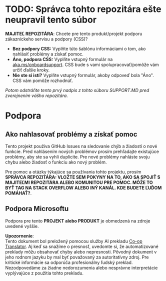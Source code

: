 <!--
CO_OP_TRANSLATOR_METADATA:
{
  "original_hash": "b7244261ee19497082edf33bcce64717",
  "translation_date": "2025-05-17T05:51:19+00:00",
  "source_file": "SUPPORT.md",
  "language_code": "sk"
}
-->
# TODO: Správca tohto repozitára ešte neupravil tento súbor

**MAJITEĽ REPOZITÁRA**: Chcete pre tento produkt/projekt podporu zákazníckeho servisu a podpory (CSS)?

- **Bez podpory CSS:** Vyplňte túto šablónu informáciami o tom, ako nahlásiť problémy a získať pomoc.
- **Áno, podpora CSS:** Vyplňte vstupný formulár na [aka.ms/onboardsupport](https://aka.ms/onboardsupport). CSS bude s vami spolupracovať/pomôže vám určiť ďalšie kroky.
- **Nie ste si istí?** Vyplňte vstupný formulár, akoby odpoveď bola "Áno". CSS vám pomôže rozhodnúť.

*Potom odstráňte tento prvý nadpis z tohto súboru SUPPORT.MD pred zverejnením vášho repozitára.*

# Podpora

## Ako nahlasovať problémy a získať pomoc

Tento projekt používa GitHub Issues na sledovanie chýb a žiadostí o nové funkcie. Pred nahlásením nových problémov prosím prehľadajte existujúce problémy, aby ste sa vyhli duplicite. Pre nové problémy nahláste svoju chybu alebo žiadosť o funkciu ako nový problém.

Pre pomoc a otázky týkajúce sa používania tohto projektu, prosím **SPRÁVCA REPOZITÁRA: VLOŽTE SEM POKYNY NA TO, AKO SA SPOJIŤ S MAJITEĽMI REPOZITÁRA ALEBO KOMUNITOU PRE POMOC. MÔŽE TO BYŤ TAG NA STACK OVERFLOW ALEBO INÝ KANÁL. KDE BUDETE ĽUĎOM POMÁHAŤ?**.

## Podpora Microsoftu

Podpora pre tento **PROJEKT alebo PRODUKT** je obmedzená na zdroje uvedené vyššie.

**Upozornenie**:  
Tento dokument bol preložený pomocou služby AI prekladu [Co-op Translator](https://github.com/Azure/co-op-translator). Aj keď sa snažíme o presnosť, uvedomte si, že automatizované preklady môžu obsahovať chyby alebo nepresnosti. Pôvodný dokument v jeho rodnom jazyku by mal byť považovaný za autoritatívny zdroj. Pre kritické informácie sa odporúča profesionálny ľudský preklad. Nezodpovedáme za žiadne nedorozumenia alebo nesprávne interpretácie vyplývajúce z použitia tohto prekladu.